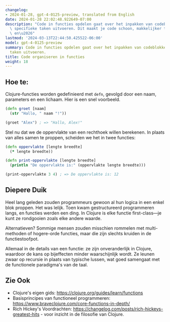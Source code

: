```yaml
---
changelog:
- 2024-01-28, gpt-4-0125-preview, translated from English
date: 2024-01-28 22:02:48.922649-07:00
description: "Code in functies opdelen gaat over het inpakken van codeblokken die\
  \ specifieke taken uitvoeren. Dit maakt je code schoon, makkelijker te onderhouden,\
  \ en\u2026"
lastmod: '2024-03-13T22:44:50.425522-06:00'
model: gpt-4-0125-preview
summary: Code in functies opdelen gaat over het inpakken van codeblokken die specifieke
  taken uitvoeren.
title: Code organiseren in functies
weight: 18
---
```


## Hoe te:
Clojure-functies worden gedefinieerd met `defn`, gevolgd door een naam, parameters en een lichaam. Hier is een snel voorbeeld.

```Clojure
(defn groet [naam]
  (str "Hallo, " naam "!"))

(groet "Alex") ; => "Hallo, Alex!"
```

Stel nu dat we de oppervlakte van een rechthoek willen berekenen. In plaats van alles samen te proppen, scheiden we het in twee functies:

```Clojure
(defn oppervlakte [lengte breedte]
  (* lengte breedte))

(defn print-oppervlakte [lengte breedte]
  (println "De oppervlakte is:" (oppervlakte lengte breedte)))

(print-oppervlakte 3 4) ; => De oppervlakte is: 12
```

## Diepere Duik
Heel lang geleden zouden programmeurs gewoon al hun logica in een enkel blok proppen. Het was lelijk. Toen kwam gestructureerd programmeren langs, en functies werden een ding. In Clojure is elke functie first-class—je kunt ze rondgooien zoals elke andere waarde.

Alternatieven? Sommige mensen zouden misschien rommelen met multi-methoden of hogere-orde functies, maar die zijn slechts kruiden in de functiestoofpot.

Allemaal in de details van een functie: ze zijn onveranderlijk in Clojure, waardoor de kans op bijeffecten minder waarschijnlijk wordt. Ze leunen zwaar op recursie in plaats van typische lussen, wat goed samengaat met de functionele paradigma's van de taal.

## Zie Ook
- Clojure's eigen gids: https://clojure.org/guides/learn/functions
- Basisprincipes van functioneel programmeren: https://www.braveclojure.com/core-functions-in-depth/
- Rich Hickey's Voordrachten: https://changelog.com/posts/rich-hickeys-greatest-hits - voor inzicht in de filosofie van Clojure.
